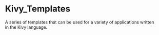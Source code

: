 # Kivy_Templates
A series of templates that can be used for a variety of applications written in the Kivy language.


